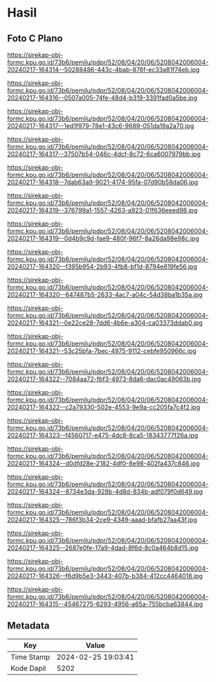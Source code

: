 # Hasil

## Foto C Plano

https://sirekap-obj-formc.kpu.go.id/73b6/pemilu/pdpr/52/08/04/20/06/5208042006004-20240217-164314--50288486-443c-4bab-876f-ec33a81f74eb.jpg

https://sirekap-obj-formc.kpu.go.id/73b6/pemilu/pdpr/52/08/04/20/06/5208042006004-20240217-164316--0507a005-74fe-48d4-b319-3391fad0a5be.jpg

https://sirekap-obj-formc.kpu.go.id/73b6/pemilu/pdpr/52/08/04/20/06/5208042006004-20240217-164317--1ed1f979-78e1-43c6-9689-051da19a2a70.jpg

https://sirekap-obj-formc.kpu.go.id/73b6/pemilu/pdpr/52/08/04/20/06/5208042006004-20240217-164317--37507b54-046c-4dcf-8c72-6ca6007979bb.jpg

https://sirekap-obj-formc.kpu.go.id/73b6/pemilu/pdpr/52/08/04/20/06/5208042006004-20240217-164318--7dab63a9-9021-4174-95fa-07d90b58da06.jpg

https://sirekap-obj-formc.kpu.go.id/73b6/pemilu/pdpr/52/08/04/20/06/5208042006004-20240217-164319--376799a1-1557-4263-a923-01f636eeed98.jpg

https://sirekap-obj-formc.kpu.go.id/73b6/pemilu/pdpr/52/08/04/20/06/5208042006004-20240217-164319--0d4b9c9d-fae9-480f-96f7-8a26da98e98c.jpg

https://sirekap-obj-formc.kpu.go.id/73b6/pemilu/pdpr/52/08/04/20/06/5208042006004-20240217-164320--f395b954-2b93-4fb8-bf1d-8794e619fe56.jpg

https://sirekap-obj-formc.kpu.go.id/73b6/pemilu/pdpr/52/08/04/20/06/5208042006004-20240217-164320--647487b5-2633-4ac7-a04c-54d38ba1b35a.jpg

https://sirekap-obj-formc.kpu.go.id/73b6/pemilu/pdpr/52/08/04/20/06/5208042006004-20240217-164321--0e22ce28-7dd6-4b6e-a304-ca03373ddab0.jpg

https://sirekap-obj-formc.kpu.go.id/73b6/pemilu/pdpr/52/08/04/20/06/5208042006004-20240217-164321--53c25bfa-7bec-4975-9112-cebfe950966c.jpg

https://sirekap-obj-formc.kpu.go.id/73b6/pemilu/pdpr/52/08/04/20/06/5208042006004-20240217-164322--7084aa72-fbf3-4973-8da6-dac0ac49063b.jpg

https://sirekap-obj-formc.kpu.go.id/73b6/pemilu/pdpr/52/08/04/20/06/5208042006004-20240217-164322--c2a79330-502e-4553-9e9a-cc205fa7c4f2.jpg

https://sirekap-obj-formc.kpu.go.id/73b6/pemilu/pdpr/52/08/04/20/06/5208042006004-20240217-164323--f4560717-e475-4dc8-8ca5-18343777f26a.jpg

https://sirekap-obj-formc.kpu.go.id/73b6/pemilu/pdpr/52/08/04/20/06/5208042006004-20240217-164324--d0dfd28e-2182-4df0-8e98-402fa437c846.jpg

https://sirekap-obj-formc.kpu.go.id/73b6/pemilu/pdpr/52/08/04/20/06/5208042006004-20240217-164324--8734e3da-928b-4d8d-834b-adf079f0d649.jpg

https://sirekap-obj-formc.kpu.go.id/73b6/pemilu/pdpr/52/08/04/20/06/5208042006004-20240217-164325--786f3b34-2ce9-4349-aaad-bfafb27aa43f.jpg

https://sirekap-obj-formc.kpu.go.id/73b6/pemilu/pdpr/52/08/04/20/06/5208042006004-20240217-164325--2687e0fe-17a9-4dad-8f6d-8c0a464b8d15.jpg

https://sirekap-obj-formc.kpu.go.id/73b6/pemilu/pdpr/52/08/04/20/06/5208042006004-20240217-164326--f6d9b5e3-3443-407b-b384-412cc4464018.jpg

https://sirekap-obj-formc.kpu.go.id/73b6/pemilu/pdpr/52/08/04/20/06/5208042006004-20240217-164315--45467275-6293-4956-a65a-755bcba63844.jpg


## Metadata

| Key        | Value               |
| ---------- | ------------------- |
| Time Stamp | 2024-02-25 19:03:41 |
| Kode Dapil | 5202                |



